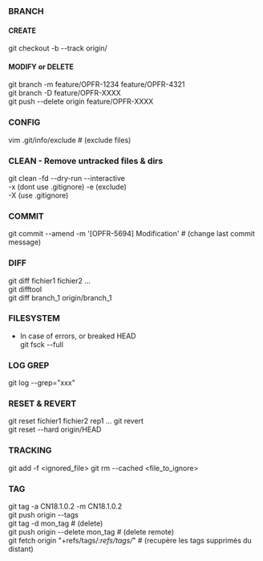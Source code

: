 ### BRANCH
#### CREATE
git checkout -b <branch> --track origin/<branch>

#### MODIFY or DELETE
git branch -m feature/OPFR-1234 feature/OPFR-4321  
git branch -D feature/OPFR-XXXX  
git push --delete origin feature/OPFR-XXXX  

### CONFIG
vim .git/info/exclude      # (exclude files)

### CLEAN - Remove untracked files & dirs
git clean -fd --dry-run --interactive  
    -x (dont use .gitignore) -e (exclude) <pattern>  
    -X (use .gitignore)

### COMMIT
git commit --amend -m '[OPFR-5694] Modification'    # (change last commit message)

### DIFF
git diff fichier1 fichier2 ...  
git difftool  
git diff branch_1 origin/branch_1

### FILESYSTEM
* In case of errors, or breaked HEAD  
git fsck --full

### LOG GREP
git log --grep="xxx"

### RESET & REVERT
git reset fichier1 fichier2 rep1 ... 
git revert <commit>  
git reset --hard origin/HEAD
    
### TRACKING
git add -f <ignored_file>
git rm --cached <file_to_ignore> 

### TAG
git tag -a CN18.1.0.2 -m CN18.1.0.2  
git push origin --tags  
git tag -d mon_tag      # (delete)  
git push origin --delete mon_tag    # (delete remote)  
git fetch origin "+refs/tags/*:refs/tags/*"     # (recupère les tags supprimés du distant)
